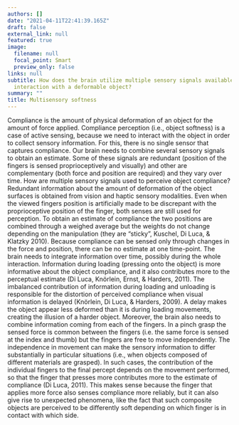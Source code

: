 ```yaml
---
authors: []
date: "2021-04-11T22:41:39.165Z"
draft: false
external_link: null
featured: true
image:
  filename: null
  focal_point: Smart
  preview_only: false
links: null
subtitle: How does the brain utilize multiple sensory signals available during the
  interaction with a deformable object?
summary: ""
title: Multisensory softness
---
```

Compliance is the amount of physical deformation of an object for the amount of force applied. Compliance perception (i.e., object softness) is a case of active sensing, because we need to interact with the object in order to collect sensory information. For this, there is no single sensor that captures compliance. Our brain needs to combine several sensory signals to obtain an estimate. Some of these signals are redundant (position of the fingers is sensed proprioceptively and visually) and other are complementary (both force and position are required) and they vary over time.
How are multiple sensory signals used to perceive object compliance? Redundant information about the amount of deformation of the object surfaces is obtained from vision and haptic sensory modalities. Even when  the viewed fingers position is artificially made to be discrepant with the proprioceptive position of the finger, both senses are still used for perception. To obtain an estimate of compliance the two positions are combined through a weighed average but the weights do not change depending on the manipulation (they are “sticky”, Kuschel, Di Luca, & Klatzky 2010).
Because compliance can be sensed only through changes in the force and position, there can be no estimate at one time-point. The brain needs to integrate information over time, possibly during the whole interaction. Information during loading (pressing onto the object) is more informative about the object compliance, and it also contributes more to the perceptual estimate (Di Luca, Knörlein, Ernst, & Harders, 2011). The imbalanced contribution of information during loading and unloading is responsible for the distortion of perceived compliance when visual information is delayed (Knörlein, Di Luca, & Harders, 2009). A delay makes the object appear less deformed than it is during loading movements, creating the illusion of a harder object.
Moreover, the brain also needs to combine information coming from each of the fingers. In a pinch grasp the sensed force is common between the fingers (i.e. the same force is sensed at the index and thumb) but the fingers are free to move independently. The independence in movement can make the sensory information to differ substantially in particular situations (i.e., when objects composed of different materials are grasped). In such cases, the contribution of the individual fingers to the final percept depends on the movement performed, so that the finger that presses more contributes more to the estimate of compliance (Di Luca, 2011). This makes sense because the finger that applies more force also senses compliance more reliably, but it can also give rise to unexpected phenomena, like the fact that such composite objects are perceived to be differently soft depending on which finger is in contact with which side.
